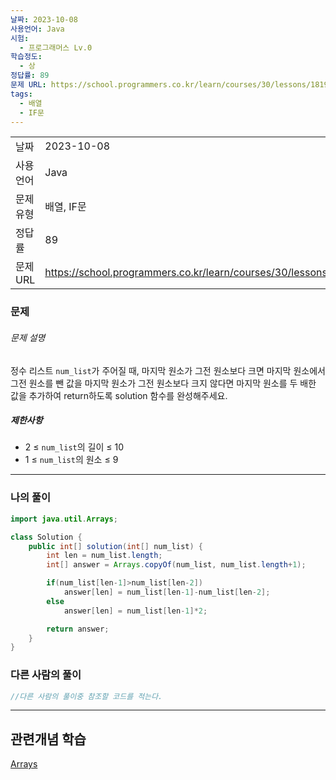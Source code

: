 ```yaml
---
날짜: 2023-10-08
사용언어: Java
시험:
  - 프로그래머스 Lv.0
학습정도:
  - 상
정답률: 89
문제 URL: https://school.programmers.co.kr/learn/courses/30/lessons/181927
tags:
  - 배열
  - IF문
---
```

|        |                                                                  |
| ------ | ---------------------------------------------------------------- |
| 날짜     | 2023-10-08                                                       |
| 사용 언어  | Java                                                             |
| 문제 유형  | 배열, IF문                                                          |
| 정답률    | 89                                                               |
| 문제 URL | https://school.programmers.co.kr/learn/courses/30/lessons/181927 |

### 문제

###### 문제 설명

정수 리스트 `num_list`가 주어질 때, 마지막 원소가 그전 원소보다 크면 마지막 원소에서 그전 원소를 뺀 값을 마지막 원소가 그전 원소보다 크지 않다면 마지막 원소를 두 배한 값을 추가하여 return하도록 solution 함수를 완성해주세요.

##### 제한사항

- 2 ≤ `num_list`의 길이 ≤ 10
- 1 ≤ `num_list`의 원소 ≤ 9

---
### 나의 풀이

```java
import java.util.Arrays;

class Solution {
    public int[] solution(int[] num_list) {
        int len = num_list.length;
        int[] answer = Arrays.copyOf(num_list, num_list.length+1);

        if(num_list[len-1]>num_list[len-2])
            answer[len] = num_list[len-1]-num_list[len-2];
        else
            answer[len] = num_list[len-1]*2;

        return answer;
    }
}
```

### 다른 사람의 풀이

```java
//다른 사람의 풀이중 참조할 코드를 적는다.
```

---
## 관련개념 학습

[Arrays](Summary/Arrays.md)